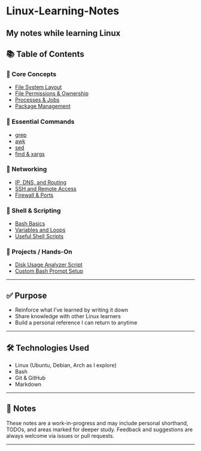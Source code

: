 # Linux-Learning-Notes
My notes while learning Linux
--------
## 📚 Table of Contents

### 🔹 Core Concepts
- [File System Layout](Core_Concepts/File-System.md)
- [File Permissions & Ownership](Core_Concepts/File%20Permissions%20and%20Ownership.md)
- [Processes & Jobs](Core_Concepts/Processes%20and%20Jobs.md)
- [Package Management](Core_Concepts/Linux%20Package%20Management.md)

### 🔹 Essential Commands
- [grep](Essential_Commands/grep%20usage.md)
- [awk](Essential_Commands/awk_usage.md)
- [sed](Essential_Commands/sed_usage.md)
- [find & xargs](Essential_Commands/find_and_xargs.md)

### 🔹 Networking
- [IP, DNS, and Routing](Networking/ip_dns_routing.md)
- [SSH and Remote Access](networking/ssh.md)
- [Firewall & Ports](networking/firewall.md)

### 🔹 Shell & Scripting
- [Bash Basics](scripting/bash.md)
- [Variables and Loops](scripting/variables-loops.md)
- [Useful Shell Scripts](scripting/useful-scripts.md)

### 🔹 Projects / Hands-On
- [Disk Usage Analyzer Script](projects/disk-usage-script.md)
- [Custom Bash Prompt Setup](projects/bash-prompt.md)

---

## ✅ Purpose

- Reinforce what I’ve learned by writing it down
- Share knowledge with other Linux learners
- Build a personal reference I can return to anytime

---

## 🛠 Technologies Used

- Linux (Ubuntu, Debian, Arch as I explore)
- Bash
- Git & GitHub
- Markdown

---

## 📌 Notes

These notes are a work-in-progress and may include personal shorthand, TODOs, and areas marked for deeper study. Feedback and suggestions are always welcome via issues or pull requests.

----